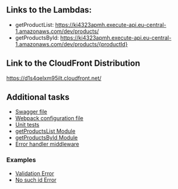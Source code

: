 ## Links to the Lambdas:

* getProductList: https://ki4323apmh.execute-api.eu-central-1.amazonaws.com/dev/products/
* getProductsById: https://ki4323apmh.execute-api.eu-central-1.amazonaws.com/dev/products/{productId}

## Link to the CloudFront Distribution

https://d1s4qelxm95ilt.cloudfront.net/

## Additional tasks

* [Swagger file](/product-service/swagger.yml)
* [Webpack configuration file](/product-service/webpack.config.js)
* [Unit tests](/product-service/src/__tests__)
* [getProductsList Module](/product-service/src/functions/getProductsList)
* [getProductsById Module](/product-service/src/functions/getProductsById)
* [Error handler middleware](/product-service/src/libs/errorHandlerMiddleware.ts)

### Examples

* [Validation Error](https://ki4323apmh.execute-api.eu-central-1.amazonaws.com/dev/products/asdfa)
* [No such id Error](https://ki4323apmh.execute-api.eu-central-1.amazonaws.com/dev/products/c91bc7a1-de15-4837-8a19-8cf27758a15e)

